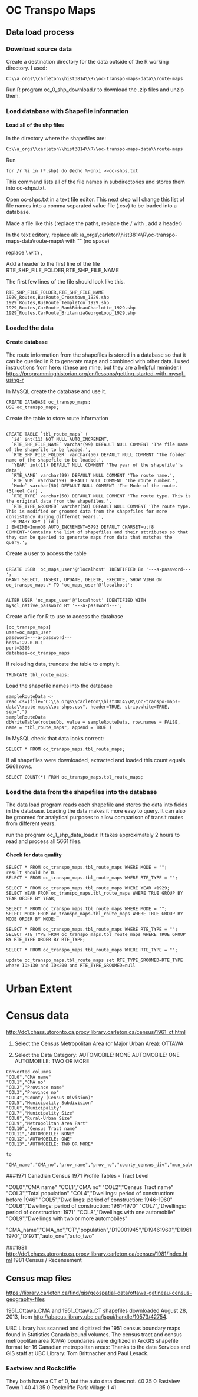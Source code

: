 # OC Transpo Maps
## Data load process
### Download source data
Create a destination directory for the data outside of the R working directory. I used:
```
C:\\a_orgs\\carleton\\hist3814\\R\\oc-transpo-maps-data\\route-maps
```
Run R program oc_0_shp_download.r to download the .zip files and unzip them.

### Load database with Shapefile information
#### Load all of the shp files
In the directory where the shapefiles are:
```
C:\\a_orgs\\carleton\\hist3814\\R\\oc-transpo-maps-data\\route-maps
```
Run
```
for /r %i in (*.shp) do @echo %~pnxi >>oc-shps.txt
```
This command lists all of the file names in subdirectories and stores them into oc-shps.txt.

Open oc-shps.txt in a text file editor. 
This next step will change this list of file names into a comma separated value file (.csv) to be loaded into a database.


Made a file like this (replace the paths, replace the / with , add a header)

In the text editory, replace all:
\\a_orgs\\carleton\\hist3814\\R\\oc-transpo-maps-data\\route-maps\\
with "" (no space)

replace \ with ,

Add a header to the first line of the file
RTE_SHP_FILE_FOLDER,RTE_SHP_FILE_NAME

The first few lines of the file should look like this.
```
RTE_SHP_FILE_FOLDER,RTE_SHP_FILE_NAME
1929_Routes,BusRoute_Crosstown_1929.shp 
1929_Routes,BusRoute_Templeton_1929.shp 
1929_Routes,CarRoute_BankRideauCharlotte_1929.shp 
1929_Routes,CarRoute_BritanniaGeorgeLoop_1929.shp 
```

### Loaded the data

#### Create database
The route information from the shapefiles is stored in a database so that it can be queried in R to generate maps and combined with other data.
I used instructions from here: (these are mine, but they are a helpful reminder.)
https://programminghistorian.org/en/lessons/getting-started-with-mysql-using-r

In MySQL create the database and use it.
```
CREATE DATABASE oc_transpo_maps;
USE oc_transpo_maps;
```
Create the table to store route information
```

CREATE TABLE `tbl_route_maps` (
  `id` int(11) NOT NULL AUTO_INCREMENT,
  `RTE_SHP_FILE_NAME` varchar(99) DEFAULT NULL COMMENT 'The file name of the shapefile to be loaded.',
  `RTE_SHP_FILE_FOLDER` varchar(50) DEFAULT NULL COMMENT 'The folder name of the shapefile to be loaded.',
  `YEAR` int(11) DEFAULT NULL COMMENT 'The year of the shapefile''s data',
  `RTE_NAME` varchar(99) DEFAULT NULL COMMENT 'The route name.',
  `RTE_NUM` varchar(99) DEFAULT NULL COMMENT 'The route number.',
  `Mode` varchar(50) DEFAULT NULL COMMENT 'The Mode of the route. (Street Car)',
  `RTE_TYPE` varchar(50) DEFAULT NULL COMMENT 'The route type. This is the original data from the shapefiles.',
  `RTE_TYPE_GROOMED` varchar(50) DEFAULT NULL COMMENT 'The route type. This is modified or groomed data from the shapefiles for more consistency during differnet years.',
  PRIMARY KEY (`id`)
) ENGINE=InnoDB AUTO_INCREMENT=5793 DEFAULT CHARSET=utf8 COMMENT='Contains the list of shapefiles and their attributes so that they can be queried to generate maps from data that matches the query.';

```
Create a user to access the table
```

CREATE USER 'oc_maps_user'@'localhost' IDENTIFIED BY '---a-password---';
GRANT SELECT, INSERT, UPDATE, DELETE, EXECUTE, SHOW VIEW ON oc_transpo_maps.* TO 'oc_maps_user'@'localhost';


ALTER USER 'oc_maps_user'@'localhost' IDENTIFIED WITH mysql_native_password BY '---a-password---';
```

Create a file for R to use to access the database
```
[oc_transpo_maps]
user=oc_maps_user
password=---a-password---
host=127.0.0.1
port=3306
database=oc_transpo_maps
```
If reloading data, truncate the table to empty it.
```
TRUNCATE tbl_route_maps;
```
Load the shapefile names into the database

```
sampleRouteData <- read.csv(file="C:\\a_orgs\\carleton\\hist3814\\R\\oc-transpo-maps-data\\route-maps\\oc-shps.csv", header=TRUE, strip.white=TRUE, sep=",")
sampleRouteData
dbWriteTable(routesDb, value = sampleRouteData, row.names = FALSE, name = "tbl_route_maps", append = TRUE ) 

```
In MySQL check that data looks correct:
```
SELECT * FROM oc_transpo_maps.tbl_route_maps;
```
If all shapefiles were downloaded, extracted and loaded this count equals 5661 rows.

```
SELECT COUNT(*) FROM oc_transpo_maps.tbl_route_maps;
```
### Load the data from the shapefiles into the database
The data load program reads each shapefile and stores the data into fields in the database. Loading the data makes it more easy to query. It can also be groomed for analytical purposes to allow comparison of transit routes from different years.

run the program oc_1_shp_data_load.r.  It takes approximately 2 hours to read and process all 5661 files.


#### Check for data quality
```
SELECT * FROM oc_transpo_maps.tbl_route_maps WHERE MODE = "";
result should be 0.
SELECT * FROM oc_transpo_maps.tbl_route_maps WHERE RTE_TYPE = "";

SELECT * FROM oc_transpo_maps.tbl_route_maps WHERE YEAR <1929;
SELECT YEAR FROM oc_transpo_maps.tbl_route_maps WHERE TRUE GROUP BY YEAR ORDER BY YEAR;

SELECT * FROM oc_transpo_maps.tbl_route_maps WHERE MODE = "";
SELECT MODE FROM oc_transpo_maps.tbl_route_maps WHERE TRUE GROUP BY MODE ORDER BY MODE;

SELECT * FROM oc_transpo_maps.tbl_route_maps WHERE RTE_TYPE = "";
SELECT RTE_TYPE FROM oc_transpo_maps.tbl_route_maps WHERE TRUE GROUP BY RTE_TYPE ORDER BY RTE_TYPE;

SELECT * FROM oc_transpo_maps.tbl_route_maps WHERE RTE_TYPE = "";

update oc_transpo_maps.tbl_route_maps set RTE_TYPE_GROOMED=RTE_TYPE where ID>130 and ID<200 and RTE_TYPE_GROOMED=null
```

# Urban Extent


# Census data
http://dc1.chass.utoronto.ca.proxy.library.carleton.ca/census/1961_ct.html

1. Select the Census Metropolitan Area
(or Major Urban Area):
OTTAWA

2. Select the Data Category:
AUTOMOBILE: NONE
AUTOMOBILE: ONE
AUTOMOBILE: TWO OR MORE
```
Converted columns
"COL0","CMA name"
"COL1","CMA no"
"COL2","Province name"
"COL3","Province no"
"COL4","County (Census Division)"
"COL5","Municipality Subdivision"
"COL6","Municipality"
"COL7","Municipality Size"
"COL8","Rural-Urban Size"
"COL9","Metropolitan Area Part"
"COL10","Census Tract name"
"COL11","AUTOMOBILE: NONE"
"COL12","AUTOMOBILE: ONE"
"COL13","AUTOMOBILE: TWO OR MORE"

to

"CMA_name","CMA_no","prov_name","prov_no","county_census_div","mun_subdiv","mun","mun_size","rural_urban_size","met_area","CT","auto_none","auto_one","auto_two"
```
###1971
Canadian Census 1971 Profile Tables - Tract Level

"COL0","CMA name"
"COL1","CMA no"
"COL2","Census Tract name"
"COL3","Total population"
"COL4","Dwellings: period of construction: before 1946"
"COL5","Dwellings: period of construction: 1946-1960"
"COL6","Dwellings: period of construction: 1961-1970"
"COL7","Dwellings: period of construction: 1971"
"COL8","Dwellings with one automobile"
"COL9","Dwellings with two or more automobiles"

"CMA_name","CMA_no","CT","population","D19001945","D19461960","D19611970","D1971","auto_one","auto_two"

###1981
http://dc1.chass.utoronto.ca.proxy.library.carleton.ca/census/1981/index.html
1981 Census / Recensement 


## Census map files

https://library.carleton.ca/find/gis/geospatial-data/ottawa-gatineau-census-geography-files

1951_Ottawa_CMA and 1951_Ottawa_CT shapefiles downloaded August 28, 2013, from http://abacus.library.ubc.ca/jspui/handle/10573/42754.

UBC Library has scanned and digitized the 1951 census boundary maps found in Statistics Canada bound volumes.  The census tract and census metropolitan area (CMA) boundaries were digitized in ArcGIS shapefile format for 16 Canadian metropolitan areas:
Thanks to the data Services and GIS staff at UBC Library: Tom Brittnacher and Paul Lesack.

### Eastview and Rockcliffe
They both have a CT of 0, but the auto data does not.
40    35  0           Eastview Town     1      40
41    35  0 Rockcliffe Park Village     1      41
